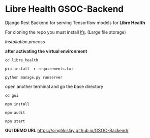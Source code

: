 # Libre Health GSOC-Backend
Django Rest Backend for serving Tensorflow models for **Libre Health**

For cloning the repo you must install [lfs](https://git-lfs.github.com/). (Large file storage)

*Installation process*

**after activating the virtual environment**

`cd libre_health`

`pip install -r requirements.txt`

`python manage.py runserver`

open another terminal and go the base directory

`cd gui`

`npm install`

`npm audit`

`npm start`

**GUI DEMO URL**
https://singhkislay.github.io/GSOC-Backend/
